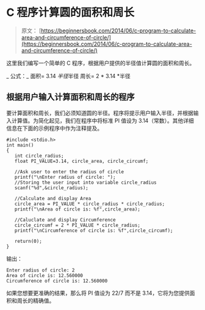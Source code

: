 # C 程序计算圆的面积和周长

> 原文： [https://beginnersbook.com/2014/06/c-program-to-calculate-area-and-circumference-of-circle/](https://beginnersbook.com/2014/06/c-program-to-calculate-area-and-circumference-of-circle/)

这里我们编写一个简单的 C 程序，根据用户提供的半径值计算圆的面积和周长。

_ 公式：_
面积= 3.14 *半径*半径
周长= 2 * 3.14 *半径

## 根据用户输入计算面积和周长的程序

要计算面积和周长，我们必须知道圆的半径。程序将提示用户输入半径，并根据输入计算值。为简化起见，我们在程序中将标准 PI 值设为 3.14（常数）。其他详细信息在下面的示例程序中作为注释提及。

```
#include <stdio.h>
int main()
{
   int circle_radius;
   float PI_VALUE=3.14, circle_area, circle_circumf;

   //Ask user to enter the radius of circle
   printf("\nEnter radius of circle: ");
   //Storing the user input into variable circle_radius
   scanf("%d",&circle_radius);

   //Calculate and display Area
   circle_area = PI_VALUE * circle_radius * circle_radius;
   printf("\nArea of circle is: %f",circle_area);

   //Caluclate and display Circumference
   circle_circumf = 2 * PI_VALUE * circle_radius;
   printf("\nCircumference of circle is: %f",circle_circumf);

   return(0);
}
```

输出：

```
Enter radius of circle: 2
Area of circle is: 12.560000
Circumference of circle is: 12.560000
```

如果您想要更准确的结果，那么将 PI 值设为 22/7 而不是 3.14，它将为您提供面积和周长的精确值。
